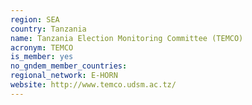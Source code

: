 ```yaml
---
region: SEA
country: Tanzania
name: Tanzania Election Monitoring Committee (TEMCO)
acronym: TEMCO
is_member: yes
no_gndem_member_countries: 
regional_network: E-HORN
website: http://www.temco.udsm.ac.tz/
---
```

